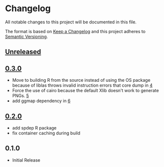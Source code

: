# Changelog

All notable changes to this project will be documented in this file.

The format is based on [Keep a Changelog](http://keepachangelog.com/en/1.0.0/)
and this project adheres to [Semantic Versioning](http://semver.org/spec/v2.0.0.html).

## [Unreleased]

## [0.3.0]

* Move to building R from the source instead of using the OS package because of liblas
  throws invalid instruction errors that core dump in [4](https://github.com/OSC/covid-passenger-shiny-docker/pull/4)
* Force the use of cairo because the default Xlib doesn't work to generate PNGs.
  [5](https://github.com/OSC/covid-passenger-shiny-docker/pull/5)
* add ggmap dependency in [6](https://github.com/OSC/covid-passenger-shiny-docker/pull/6)

## [0.2.0]

* add spdep R package
* fix container caching during build

## 0.1.0

* Initial Release

[Unreleased]:https://github.com/OSC/covid-passenger-shiny-docker/compare/v0.3.0..HEAD
[0.3.0]: https://github.com/OSC/covid-passenger-shiny-docker/compare/v0.2.0..v0.3.0
[0.2.0]: https://github.com/OSC/covid-passenger-shiny-docker/compare/v0.1.0..v0.2.0
